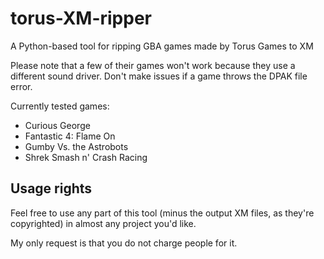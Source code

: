 # torus-XM-ripper
A Python-based tool for ripping GBA games made by Torus Games to XM

Please note that a few of their games won't work because they use a different sound driver. Don't make issues if a game throws the DPAK file error.

Currently tested games:
- Curious George
- Fantastic 4: Flame On
- Gumby Vs. the Astrobots
- Shrek Smash n' Crash Racing

## Usage rights
Feel free to use any part of this tool (minus the output XM files, as they're copyrighted) in almost any project you'd like.

My only request is that you do not charge people for it.
